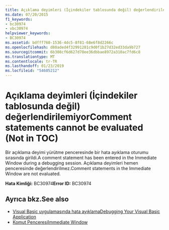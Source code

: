 ```yaml
---
title: Açıklama deyimleri (İçindekiler tablosunda değil) değerlendirilemiyor
ms.date: 07/20/2015
f1_keywords:
- bc30974
- vbc30974
helpviewer_keywords:
- BC30974
ms.assetid: bdfff760-1536-4dc5-8f81-68e6f8d2266c
ms.openlocfilehash: d80aded4f32991281c9d0f1b27d32ed33da9b727
ms.sourcegitcommit: 6b308cf6d627d78ee36dbbae8972a310ac7fd6c8
ms.translationtype: MT
ms.contentlocale: tr-TR
ms.lasthandoff: 01/23/2019
ms.locfileid: "54605212"
---
```

# <a name="comment-statements-cannot-be-evaluated-not-in-toc"></a><span data-ttu-id="f9404-102">Açıklama deyimleri (İçindekiler tablosunda değil) değerlendirilemiyor</span><span class="sxs-lookup"><span data-stu-id="f9404-102">Comment statements cannot be evaluated (Not in TOC)</span></span>
<span data-ttu-id="f9404-103">Bir açıklama deyimi yürütme penceresinde bir hata ayıklama oturumu sırasında girildi.</span><span class="sxs-lookup"><span data-stu-id="f9404-103">A comment statement has been entered in the Immediate Window during a debugging session.</span></span> <span data-ttu-id="f9404-104">Açıklama deyimleri hemen penceresinde değerlendirilmez.</span><span class="sxs-lookup"><span data-stu-id="f9404-104">Comment statements in the Immediate Window are not evaluated.</span></span>  
  
 <span data-ttu-id="f9404-105">**Hata Kimliği:** BC30974</span><span class="sxs-lookup"><span data-stu-id="f9404-105">**Error ID:** BC30974</span></span>  
  
## <a name="see-also"></a><span data-ttu-id="f9404-106">Ayrıca bkz.</span><span class="sxs-lookup"><span data-stu-id="f9404-106">See also</span></span>
- [<span data-ttu-id="f9404-107">Visual Basic uygulamasında hata ayıklama</span><span class="sxs-lookup"><span data-stu-id="f9404-107">Debugging Your Visual Basic Application</span></span>](../../visual-basic/developing-apps/debugging.md)
- [<span data-ttu-id="f9404-108">Komut Penceresi</span><span class="sxs-lookup"><span data-stu-id="f9404-108">Immediate Window</span></span>](/visualstudio/ide/reference/immediate-window)
